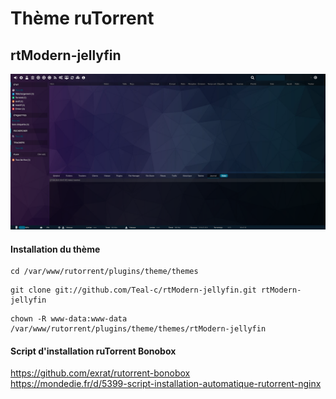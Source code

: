 # Thème ruTorrent

## rtModern-jellyfin

![alt text](https://raw.githubusercontent.com/Teal-c/rtModern-jellyfin/master/capture.png "demo")

#### Installation du thème
```
cd /var/www/rutorrent/plugins/theme/themes
```
```
git clone git://github.com/Teal-c/rtModern-jellyfin.git rtModern-jellyfin
```
```
chown -R www-data:www-data /var/www/rutorrent/plugins/theme/themes/rtModern-jellyfin
```


#### Script d'installation ruTorrent Bonobox

https://github.com/exrat/rutorrent-bonobox  
https://mondedie.fr/d/5399-script-installation-automatique-rutorrent-nginx  

